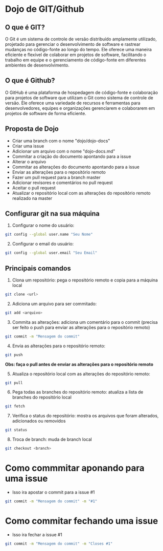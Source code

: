 # Dojo de GIT/Github

## O que é GIT?

O Git é um sistema de controle de versão distribuído amplamente utilizado, projetado para gerenciar o desenvolvimento de software e rastrear mudanças no código-fonte ao longo do tempo. 
Ele oferece uma maneira eficiente e flexível de colaborar em projetos de software, facilitando o trabalho em equipe e o gerenciamento de código-fonte em diferentes ambientes de desenvolvimento.

## O que é Github?

O GitHub é uma plataforma de hospedagem de código-fonte e colaboração para projetos de software que utilizam o Git como sistema de controle de versão. 
Ele oferece uma variedade de recursos e ferramentas para desenvolvedores, equipes e organizações gerenciarem e colaborarem em projetos de software de forma eficiente.

## Proposta de Dojo

- Criar uma branch com o nome "dojo/dojo-docs"
- Criar uma issue
- Adicionar um arquivo com o nome "dojo-docs.md"
- Commitar a criação do documento apontando para a issue
- Alterar o arquivo
- Commitar as alterações do documento apontando para a issue
- Enviar as alterações para o repositório remoto
- Fazer um pull request para a branch master
- Adicionar revisores e comentários no pull request
- Aceitar o pull request
- Atualizar o repositório local com as alterações do repositório remoto realizado na master

## Configurar git na sua máquina

1. Configurar o nome do usuário:
```bash
git config --global user.name "Seu Nome"
```

2. Configurar o email do usuário:
```bash
git config --global user.email "Seu Email"
```
## Principais comandos

1. Clona um repositório: pega o repositório remoto e copia para a máquina local
```bash
git clone <url>
```

2. Adiciona um arquivo para ser commitado: 
```bash
git add <arquivo>
```

3. Commita as alterações: adiciona um comentário para o commit (precisa ser feito o push para enviar as alterações para o repositório remoto)
```bash
git commit -m "Mensagem do commit"
```

4. Envia as alterações para o repositório remoto:
```bash
git push
```

**Obs: faça o pull antes de enviar as alterações para o repositório remoto**

5. Atualiza o repositório local com as alterações do repositório remoto:
```bash
git pull
```

6. Pega todas as branches do repositório remoto: atualiza a lista de branches do repositório local
```bash
git fetch
```

7. Verifica o status do repositório: mostra os arquivos que foram alterados, adicionados ou removidos
```bash
git status
```

8. Troca de branch: muda de branch local
```bash
git checkout <branch>
```

# Como commmitar aponando para uma issue

- Isso ira apostar o commit para a issue #1

```bash
git commit -m "Mensagem do commit" -m "#1"
```

# Como commitar fechando uma issue

- Isso ira fechar a issue #1

```bash
git commit -m "Mensagem do commit" -m "Closes #1"
```
